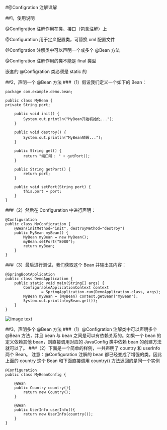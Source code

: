 #@Configration 注解详解

##1，使用说明

@Configration 注解作用在类、接口（包含注解）上

@Configuration 用于定义配置类，可替换 xml 配置文件

@Configration 注解类中可以声明一个或多个 @Bean 方法

@Configration 注解作用的类不能是 final 类型

嵌套的 @Configration 类必须是 static 的

##2，声明一个 @Bean 方法
###（1）假设我们定义一个如下的 Bean：
```
package com.example.demo.bean;

public class MyBean {
private String port;

    public void init() {
        System.out.println("MyBean开始初始化...");
    }
 
    public void destroy() {
        System.out.println("MyBean销毁...");
    }
 
    public String get() {
        return "端口号： " + getPort();
    }
 
    public String getPort() {
        return port;
    }
 
    public void setPort(String port) {
        this.port = port;
    }
}
```

###（2）然后在 Configuration 中进行声明：
```
@Configuration
public class MyConfigration {
    @Bean(initMethod="init", destroyMethod="destroy")
    public MyBean myBean() {
        MyBean myBean = new MyBean();
        myBean.setPort("8080");
        return myBean;
    }
}
```
###（3）最后进行测试，我们获取这个 Bean 并输出其内容：
```
@SpringBootApplication
public class DemoApplication {
    public static void main(String[] args) {
        ConfigurableApplicationContext context
                = SpringApplication.run(DemoApplication.class, args);
        MyBean myBean = (MyBean) context.getBean("myBean");
        System.out.println(myBean.get());
    }
}
```
![Image text](https://www.hangge.com/blog_uploads/201907/2019071219535017278.png)

##3，声明多个 @Bean 方法
###（1）@Configration 注解类中可以声明多个 @Bean 方法，并且 bean 与 bean 之间是可以有依赖关系的。如果一个 bean 的定义依赖其他 bean，则直接调用对应的 JavaConfig 类中依赖 bean 的创建方法就可以了。
###（2）下面是一个简单的样例，一共声明了 country 和 userInfo 两个 Bean。
注意：@Configuration 注解的 bean 都已经变成了增强的类。因此上面的 country 这个 Bean 和下面直接调用 country() 方法返回的是同一个实例
```
@Configuration
public class MyBeanConfig {

    @Bean
    public Country country(){
        return new Country();
    }
  
    @Bean
    public UserInfo userInfo(){
        return new UserInfo(country());
    }
}
```